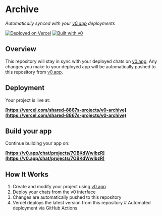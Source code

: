 # Archive

*Automatically synced with your [v0.app](https://v0.app) deployments*

[![Deployed on Vercel](https://img.shields.io/badge/Deployed%20on-Vercel-black?style=for-the-badge&logo=vercel)](https://vercel.com/shared-8867s-projects/v0-archive)
[![Built with v0](https://img.shields.io/badge/Built%20with-v0.app-black?style=for-the-badge)](https://v0.app/chat/projects/7OBKdWwIbzR)

## Overview

This repository will stay in sync with your deployed chats on [v0.app](https://v0.app).
Any changes you make to your deployed app will be automatically pushed to this repository from [v0.app](https://v0.app).

## Deployment

Your project is live at:

**[https://vercel.com/shared-8867s-projects/v0-archive](https://vercel.com/shared-8867s-projects/v0-archive)**

## Build your app

Continue building your app on:

**[https://v0.app/chat/projects/7OBKdWwIbzR](https://v0.app/chat/projects/7OBKdWwIbzR)**

## How It Works

1. Create and modify your project using [v0.app](https://v0.app)
2. Deploy your chats from the v0 interface
3. Changes are automatically pushed to this repository
4. Vercel deploys the latest version from this repository
#   A u t o m a t e d   d e p l o y m e n t   v i a   G i t H u b   A c t i o n s  
 
